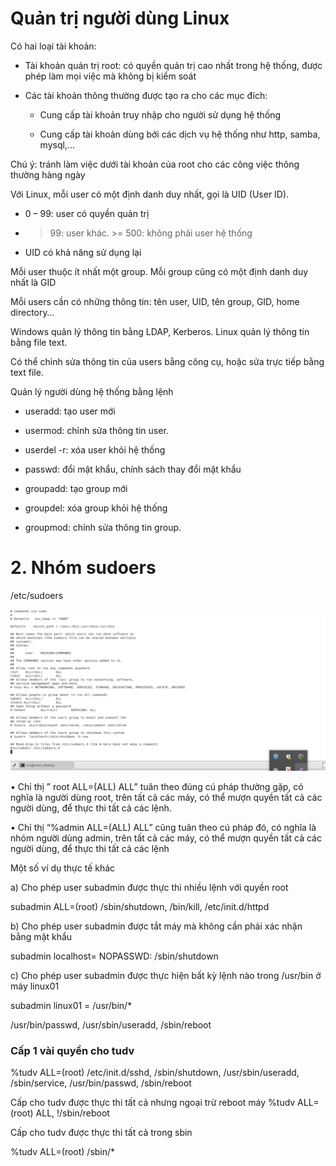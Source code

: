 # Quản trị người dùng Linux


Có hai loại tài khoản:

- Tài khoản quản trị root: có quyền quản trị cao nhất trong hệ thống, được phép làm mọi việc mà 
không bị kiểm soát

- Các tài khoản thông thường được tạo ra cho các mục đích:

  - Cung cấp tài khoản truy nhập cho người sử dụng hệ thống

  - Cung cấp tài khoản dùng bởi các dịch vụ hệ thống như http, samba, mysql,…

Chú ý: tránh làm việc dưới tài khoản của root cho các công việc thông thường hàng ngày

Với Linux, mỗi user có một định danh duy nhất, gọi là UID (User ID).

- 0 – 99: user có quyền quản trị

- >99: user khác. >= 500: không phải user hệ thống

-  UID có khả năng sử dụng lại

Mỗi user thuộc ít nhất một group. Mỗi group cũng có một định danh duy nhất là GID 

Mỗi users cần có những thông tin: tên user, UID, tên group, GID, home directory… 

Windows quản lý thông tin bằng LDAP, Kerberos. Linux quản lý thông tin bằng file text. 

Có thể chỉnh sửa thông tin của users bằng công cụ, hoặc sửa trực tiếp bằng text file.

Quản lý người dùng hệ thống bằng lệnh

- useradd: tạo user mới

- usermod: chỉnh sửa thông tin user.

- userdel -r: xóa user khỏi hệ thống

- passwd: đổi mật khẩu, chính sách thay đổi mật khẩu

- groupadd: tạo group mới

- groupdel: xóa group khỏi hệ thống

- groupmod: chỉnh sửa thông tin group.

# 2. Nhóm sudoers

/etc/sudoers

<img src="img/71.png">

•	Chỉ thị ” root ALL=(ALL) ALL” tuân theo đúng cú pháp thường gặp, có nghĩa là người dùng root, trên tất cả các máy, có thể mượn quyền tất cả các người dùng, để thực thi tất cả các lệnh.

•	Chỉ thị “%admin ALL=(ALL) ALL” cũng tuân theo cú pháp đó, có nghĩa là nhóm người dùng admin, trên tất cả các máy, có thể mượn quyền tất cả các người dùng, để thực thi tất cả các lệnh

Một số ví dụ thực tế khác

a) Cho phép user subadmin được thực thi nhiều lệnh với quyền root

subadmin ALL=(root) /sbin/shutdown, /bin/kill, /etc/init.d/httpd

b) Cho phép user subadmin được tắt máy mà không cần phải xác nhận bằng mật khẩu

subadmin localhost= NOPASSWD: /sbin/shutdown

c) Cho phép user subadmin được thực hiện bất kỳ lệnh nào trong /usr/bin ở máy linux01

subadmin linux01 = /usr/bin/*

/usr/bin/passwd, /usr/sbin/useradd, /sbin/reboot

### Cấp 1 vài quyền cho tudv

%tudv       ALL=(root)      /etc/init.d/sshd, /sbin/shutdown, /usr/sbin/useradd, /sbin/service, /usr/bin/passwd, /sbin/reboot 

Cấp cho tudv được thực thi tất cả nhưng ngoại trừ reboot máy
%tudv    ALL=(root)      ALL, !/sbin/reboot

Cấp cho tudv được thực thi tất cả trong sbin 

%tudv  ALL=(root)    /sbin/*
